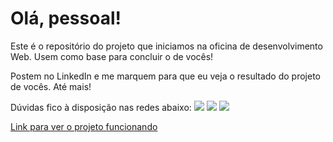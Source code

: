 # Olá, pessoal!

Este é o repositório do projeto que iniciamos na oficina de desenvolvimento Web. Usem como base para concluir o de vocês!

Postem no LinkedIn e me marquem para que eu veja o resultado do projeto de vocês. Até mais!

Dúvidas fico à disposição nas redes abaixo:
<a href="mailto:brunocf.dev@gmail.com"><img src="https://img.shields.io/badge/Gmail-D14836?style=for-the-badge&logo=gmail&logoColor=white"></a>
<a href="https://www.instagram.com/brunocosta.fig/"><img src="https://img.shields.io/badge/Instagram-E4405F?style=for-the-badge&logo=instagram&logoColor=white"></a>
<a href="https://www.linkedin.com/in/bruno-costa-figueiredo-b9b3141a2/"><img src="https://img.shields.io/badge/LinkedIn-0077B5?style=for-the-badge&logo=linkedin&logoColor=white"></a>

<a href="https://bruno-costa-fig.github.io/Oficina-Desenvolvimento-Web/">Link para ver o projeto funcionando</a>
